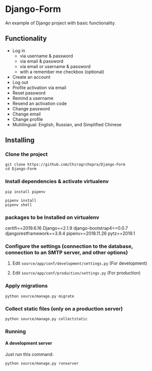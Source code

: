 # Django-Form

An example of Django project with basic functionality.

## Functionality

- Log in
    - via username & password
    - via email & password
    - via email or username & password
    - with a remember me checkbox (optional)
- Create an account
- Log out
- Profile activation via email
- Reset password
- Remind a username
- Resend an activation code
- Change password
- Change email
- Change profile
- Multilingual: English, Russian, and Simplified Chinese


## Installing

### Clone the project

```
git clone https://github.com/Chiragrchopra/Django-Form
cd Django-Form
```

### Install dependencies & activate virtualenv

```
pip install pipenv

pipenv install
pipenv shell
```
### packages to be Installed on virtualenv

certifi==2019.6.16
Django==2.1.9
django-bootstrap4==0.0.7
djangorestframework==3.9.4
pipenv==2018.11.26
pytz==2019.1

### Configure the settings (connection to the database, connection to an SMTP server, and other options)

1. Edit `source/app/conf/development/settings.py` (For development)

2. Edit `source/app/conf/production/settings.py` (For production)

### Apply migrations

```
python source/manage.py migrate
```

### Collect static files (only on a production server)

```
python source/manage.py collectstatic
```

### Running

#### A development server

Just run this command:

```
python source/manage.py runserver
```
